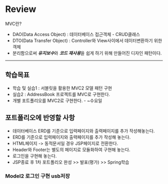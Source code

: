 # Review
MVC란?
- DAO(Data Access Object) : 데이터베이스 접근객체 - CRUD클래스
- DTO(Data Transfer Object) : Controller와 View사이에서 데이터변환하기 위한 객체
- 분리함으로써 ***유지보수***와 ***코드 재사용***을 쉽게 하기 위해 만들어진 디자인 패턴이다.

-----------------------------------------------------

## 학습목표
- 학습 및 실습1 : 서블릿을 활용한 MVC2 모델 패턴 구현
- 실습2 : AddressBook 프로젝트를 MVC로 구현한다.
- 개별 포트폴리오를 MVC2로 구현한다. - ~수요일

## 포트폴리오에 반영할 사항
- 데이터베이스 ERD를 기준으로 입력페이지와 출력페이지를 추가 작성해놓는다.
- ERD를 기준으로 입력페이지와 출력페이지를 추가 작성해 놓는다.
- HTML페이지 -> 동적문서일 경우 JSP페이지로 전환한다.
- Header와 Footer는 별도의 페이지로 모듈화하여 구현해 놓는다.
- 로그인을 구현해 놓는다.
- JSP종료 후 1차 포트폴리오 완성 >> 발표(평가) >> Spring학습


### Model2 로그인 구현 usb저장
